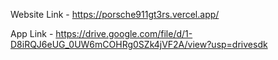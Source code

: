 Website Link - https://porsche911gt3rs.vercel.app/

App Link - https://drive.google.com/file/d/1-D8iRQJ6eUG_0UW6mCOHRg0SZk4jVF2A/view?usp=drivesdk
